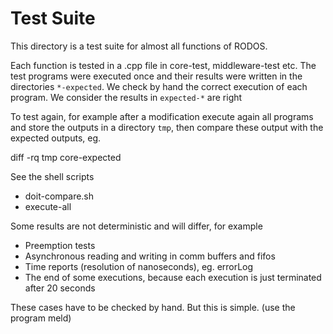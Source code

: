 
Test Suite
==========

This directory is a test suite for almost all functions of RODOS.

Each function is tested in a .cpp file in core-test, middleware-test etc.
The test programs were executed once and their results were written in the
directories `*-expected`. We check by hand the correct execution of each program.
We consider the results in `expected-*` are right

To test again, for example after a modification execute again all programs
and store the outputs in a directory `tmp`, then compare these output
with the expected outputs, eg. 

diff -rq tmp core-expected

See the shell scripts

* doit-compare.sh
* execute-all

Some results are not deterministic and will differ, for example  

* Preemption tests
* Asynchronous reading and writing in comm buffers and fifos
* Time reports (resolution of nanoseconds), eg. errorLog
* The end of some executions, because each execution is just terminated after 20 seconds

These cases have to be checked by hand. But this is simple. (use the program meld)

